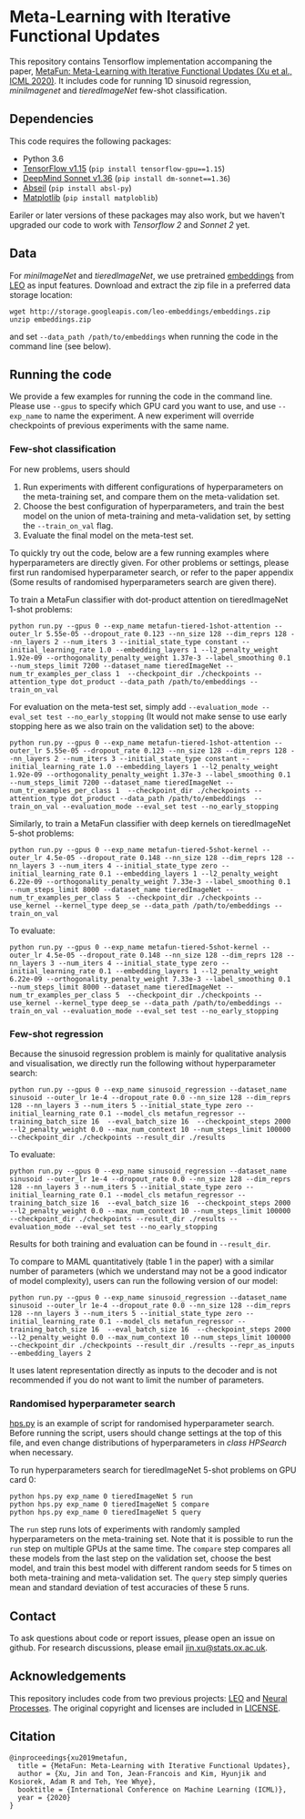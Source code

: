 # Meta-Learning with Iterative Functional Updates

This repository contains Tensorflow implementation accompaning the paper, [MetaFun: Meta-Learning with Iterative Functional Updates (Xu et al., ICML 2020)](https://arxiv.org/abs/1912.02738). It includes code for running 1D sinusoid regression, *miniImagenet* and *tieredImageNet* few-shot classification.


## Dependencies

This code requires the following packages:
* Python 3.6
* [TensorFlow v1.15](https://www.tensorflow.org/install/pip) (`pip install tensorflow-gpu==1.15`)
* [DeepMind Sonnet v1.36](https://github.com/deepmind/sonnet/tree/v1.36)  (`pip install dm-sonnet==1.36`)
* [Abseil](https://github.com/abseil/abseil-py) (`pip install absl-py`)
* [Matplotlib](https://matplotlib.org/3.1.1/users/installing.html) (`pip install matploblib`)

Eariler or later versions of these packages may also work, but we haven't upgraded our code to work with *Tensorflow 2* and *Sonnet 2* yet.

## Data

For *miniImageNet* and *tieredImageNet*, we use pretrained [embeddings](http://storage.googleapis.com/leo-embeddings/embeddings.zip) from [LEO](https://github.com/deepmind/leo) as input features. Download and extract the zip file in a preferred data storage location: 
```
wget http://storage.googleapis.com/leo-embeddings/embeddings.zip
unzip embeddings.zip
```

and set `--data_path /path/to/embeddings` when running the code in the command line (see below). 

## Running the code

We provide a few examples for running the code in the command line. Please use `--gpus` to specify which GPU card you want to use, and use `--exp_name` to name the experiment. A new experiment will override checkpoints of previous experiments with the same name.

### Few-shot classification
For new problems, users should 
1. Run experiments with different configurations of hyperparameters on the meta-training set, and compare them on the meta-validation set.
2. Choose the best configuration of hyperparameters, and train the best model on the union of meta-training and meta-validation set, by setting the `--train_on_val` flag.
3. Evaluate the final model on the meta-test set.

To quickly try out the code, below are a few running examples where hyperparameters are directly given. For other problems or settings, please first run randomised hyperparameter search, or refer to the paper appendix (Some results of randomised hyperparameters search are given there).

To train a MetaFun classifier with dot-product attention on tieredImageNet 1-shot problems:
```
python run.py --gpus 0 --exp_name metafun-tiered-1shot-attention --outer_lr 5.55e-05 --dropout_rate 0.123 --nn_size 128 --dim_reprs 128 --nn_layers 2 --num_iters 3 --initial_state_type constant --initial_learning_rate 1.0 --embedding_layers 1 --l2_penalty_weight 1.92e-09 --orthogonality_penalty_weight 1.37e-3 --label_smoothing 0.1 --num_steps_limit 7200 --dataset_name tieredImageNet --num_tr_examples_per_class 1  --checkpoint_dir ./checkpoints --attention_type dot_product --data_path /path/to/embeddings --train_on_val
```
For evaluation on the meta-test set, simply add `--evaluation_mode --eval_set test --no_early_stopping` (It would not make sense to use early stopping here as we also train on the validation set) to the above:
```
python run.py --gpus 0 --exp_name metafun-tiered-1shot-attention --outer_lr 5.55e-05 --dropout_rate 0.123 --nn_size 128 --dim_reprs 128 --nn_layers 2 --num_iters 3 --initial_state_type constant --initial_learning_rate 1.0 --embedding_layers 1 --l2_penalty_weight 1.92e-09 --orthogonality_penalty_weight 1.37e-3 --label_smoothing 0.1 --num_steps_limit 7200 --dataset_name tieredImageNet --num_tr_examples_per_class 1  --checkpoint_dir ./checkpoints --attention_type dot_product --data_path /path/to/embeddings  --train_on_val --evaluation_mode --eval_set test --no_early_stopping

```

Similarly, to train a MetaFun classifier with deep kernels on tieredImageNet 5-shot problems:
```
python run.py --gpus 0 --exp_name metafun-tiered-5shot-kernel --outer_lr 4.5e-05 --dropout_rate 0.148 --nn_size 128 --dim_reprs 128 --nn_layers 3 --num_iters 4 --initial_state_type zero --initial_learning_rate 0.1 --embedding_layers 1 --l2_penalty_weight 6.22e-09 --orthogonality_penalty_weight 7.33e-3 --label_smoothing 0.1 --num_steps_limit 8000 --dataset_name tieredImageNet --num_tr_examples_per_class 5  --checkpoint_dir ./checkpoints --use_kernel --kernel_type deep_se --data_path /path/to/embeddings --train_on_val
```
To evaluate:
```
python run.py --gpus 0 --exp_name metafun-tiered-5shot-kernel --outer_lr 4.5e-05 --dropout_rate 0.148 --nn_size 128 --dim_reprs 128 --nn_layers 3 --num_iters 4 --initial_state_type zero --initial_learning_rate 0.1 --embedding_layers 1 --l2_penalty_weight 6.22e-09 --orthogonality_penalty_weight 7.33e-3 --label_smoothing 0.1 --num_steps_limit 8000 --dataset_name tieredImageNet --num_tr_examples_per_class 5  --checkpoint_dir ./checkpoints --use_kernel --kernel_type deep_se --data_path /path/to/embeddings --train_on_val --evaluation_mode --eval_set test --no_early_stopping
```

### Few-shot regression 
Because the sinusoid regression problem is mainly for qualitative analysis and visualisation, we directly run the following without hyperparameter search:
```
python run.py --gpus 0 --exp_name sinusoid_regression --dataset_name sinusoid --outer_lr 1e-4 --dropout_rate 0.0 --nn_size 128 --dim_reprs 128 --nn_layers 3 --num_iters 5 --initial_state_type zero --initial_learning_rate 0.1 --model_cls metafun_regressor --training_batch_size 16  --eval_batch_size 16  --checkpoint_steps 2000 --l2_penalty_weight 0.0 --max_num_context 10 --num_steps_limit 100000 --checkpoint_dir ./checkpoints --result_dir ./results
```
To evaluate:
```
python run.py --gpus 0 --exp_name sinusoid_regression --dataset_name sinusoid --outer_lr 1e-4 --dropout_rate 0.0 --nn_size 128 --dim_reprs 128 --nn_layers 3 --num_iters 5 --initial_state_type zero --initial_learning_rate 0.1 --model_cls metafun_regressor --training_batch_size 16  --eval_batch_size 16  --checkpoint_steps 2000 --l2_penalty_weight 0.0 --max_num_context 10 --num_steps_limit 100000 --checkpoint_dir ./checkpoints --result_dir ./results --evaluation_mode --eval_set test --no_early_stopping
```
Results for both training and evaluation can be found in `--result_dir`.

To compare to MAML quantitatively (table 1 in the paper) with a similar number of parameters (which we understand may not be a good indicator of model complexity), users can run the following version of our model:
```
python run.py --gpus 0 --exp_name sinusoid_regression --dataset_name sinusoid --outer_lr 1e-4 --dropout_rate 0.0 --nn_size 128 --dim_reprs 128 --nn_layers 3 --num_iters 5 --initial_state_type zero --initial_learning_rate 0.1 --model_cls metafun_regressor --training_batch_size 16  --eval_batch_size 16  --checkpoint_steps 2000 --l2_penalty_weight 0.0 --max_num_context 10 --num_steps_limit 100000 --checkpoint_dir ./checkpoints --result_dir ./results --repr_as_inputs --embedding_layers 2
```
It uses latent representation directly as inputs to the decoder and is not recommended if you do not want to limit the number of parameters.

### Randomised hyperparameter search
[hps.py](https://github.com/jinxu06/metafun-tensorflow/blob/master/hps.py) is an example of script for randomised hyperparameter search. Before running the script, users should change settings at the top of this file, and even change distributions of hyperparameters in *class HPSearch* when necessary. 

To run hyperparameters search for tieredImageNet 5-shot problems on GPU card 0:
```
python hps.py exp_name 0 tieredImageNet 5 run
python hps.py exp_name 0 tieredImageNet 5 compare
python hps.py exp_name 0 tieredImageNet 5 query
```

The `run` step runs lots of experiments with randomly sampled hyperparameters on the meta-training set. Note that it is possible to run the `run` step on multiple GPUs at the same time. The `compare` step compares all these models from the last step on the validation set, choose the best model, and train this best model with different random seeds for 5 times on both meta-training and meta-validation set. The `query` step simply queries mean and standard deviation of test accuracies of these 5 runs.

## Contact

To ask questions about code or report issues, please open an issue on github. For research discussions, please email <jin.xu@stats.ox.ac.uk>.

## Acknowledgements

This repository includes code from two previous projects: [LEO](https://github.com/deepmind/leo) and [Neural Processes](https://github.com/deepmind/neural-processes). The original copyright and licenses are included in [LICENSE](https://github.com/jinxu06/metafun-tensorflow/blob/master/LICENSE).

## Citation

```
@inproceedings{xu2019metafun,
  title = {MetaFun: Meta-Learning with Iterative Functional Updates},
  author = {Xu, Jin and Ton, Jean-Francois and Kim, Hyunjik and Kosiorek, Adam R and Teh, Yee Whye},
  booktitle = {International Conference on Machine Learning (ICML)},
  year = {2020}
}
```




